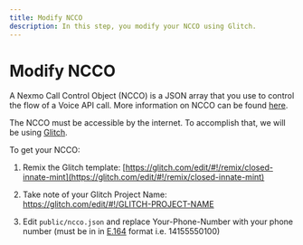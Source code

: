 ```yaml
---
title: Modify NCCO
description: In this step, you modify your NCCO using Glitch.
---
```


# Modify NCCO

A Nexmo Call Control Object (NCCO) is a JSON array that you use to control the flow of a Voice API call. More information on NCCO can be found [here](https://developer.nexmo.com/voice/voice-api/ncco-reference).

The NCCO must be accessible by the internet. To accomplish that, we will be using [Glitch](https://glitch.com).

To get your NCCO:

1) Remix the Glitch template: [https://glitch.com/edit/#!/remix/closed-innate-mint](https://glitch.com/edit/#!/remix/closed-innate-mint)
   
2) Take note of your Glitch Project Name: https://glitch.com/edit/#!/GLITCH-PROJECT-NAME

3) Edit `public/ncco.json` and replace Your-Phone-Number with your phone number (must be in in [E.164](https://developer.nexmo.com/concepts/guides/glossary#e-164-format) format i.e. 14155550100)
